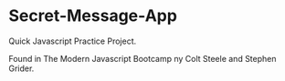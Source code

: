 # Secret-Message-App

Quick Javascript Practice Project.

Found in The Modern Javascript Bootcamp ny Colt Steele and Stephen Grider.
